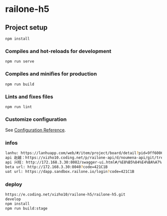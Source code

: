 # railone-h5

## Project setup
```
npm install
```

### Compiles and hot-reloads for development
```
npm run serve
```

### Compiles and minifies for production
```
npm run build
```

### Lints and fixes files
```
npm run lint
```

### Customize configuration
See [Configuration Reference](https://cli.vuejs.org/config/).

### infos
```bash
lanhu: https://lanhuapp.com/web/#/item/project/board/detail?pid=9ff60062-da48-48c2-9fb0-edeaa009fb0e&project_id=9ff60062-da48-48c2-9fb0-edeaa009fb0e&image_id=07a85c41-8fd5-4d77-bd64-35e1d7fb167d
api 赵越：https://xizho10.coding.net/p/railone-api/d/noumena-api/git/tree/master/railone-c-open-api.md
api 兴旺: http://172.168.3.30:8082/swagger-ui.html#/%E8%B5%84%E4%BA%A7%E7%AE%A1%E7%90%86%E7%9B%B8%E5%85%B3api
beta url: http://172.168.3.30:8040?code=421C1B
uat url: https://dapp.sandbox.railone.io/login?code=421C1B
```
### deploy
```bash
https://e.coding.net/xizho10/railone-h5/railone-h5.git
develop
npm install
npm run build:stage
```

